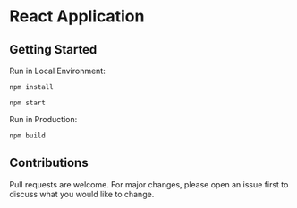
# React Application

## Getting Started

Run in Local Environment:

```
npm install

npm start
```

Run in Production:

```
npm build
```

## Contributions

Pull requests are welcome. For major changes, please open an issue first to discuss what you would like to change.

